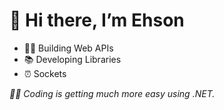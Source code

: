 # 👋 Hi there, I’m Ehson
<ul>
  <li>🧑‍💻 Building Web APIs</li>
  <li>📚 Developing Libraries</li>
  <li>⏰ Sockets </li>
</ul>
<i>🧑‍💻 Coding is getting much more easy using .NET.</i>








<!---
AkhmedovEhson/AkhmedovEhson is a ✨ special ✨ repository because its `README.md` (this file) appears on your GitHub profile.
You can click the Preview link to take a look at your changes.
--->
